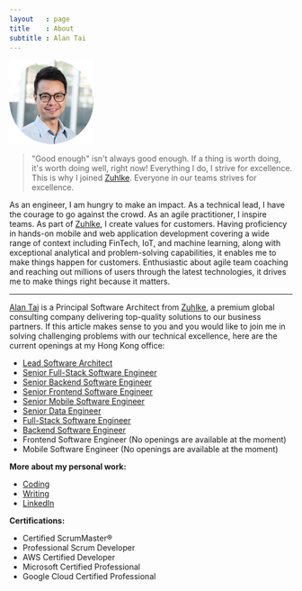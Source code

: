 ```yaml
---
layout   : page
title    : About
subtitle : Alan Tai
---
```

[![Alan Tai](/assets/img/avatar.png)](https://www.linkedin.com/in/ayltai)

> "Good enough" isn't always good enough. If a thing is worth doing, it's worth doing well, right now! Everything I do, I strive for excellence. This is why I joined [Zuhlke](https://www.glassdoor.com.hk/Reviews/Z%C3%BChlke-Reviews-E451902.htm). Everyone in our teams strives for excellence.

As an engineer, I am hungry to make an impact. As a technical lead, I have the courage to go against the crowd. As an agile practitioner, I inspire teams. As part of [Zuhlke](https://www.glassdoor.com.hk/Reviews/Z%C3%BChlke-Reviews-E451902.htm), I create values for customers. Having proficiency in hands-on mobile and web application development covering a wide range of context including FinTech, IoT, and machine learning, along with exceptional analytical and problem-solving capabilities, it enables me to make things happen for customers. Enthusiastic about agile team coaching and reaching out millions of users through the latest technologies, it drives me to make things right because it matters.

---

[Alan Tai](https://www.linkedin.com/in/ayltai/) is a Principal Software Architect from [Zuhlke](https://www.zuehlke.com/en), a premium global consulting company delivering top-quality solutions to our business partners. If this article makes sense to you and you would like to join me in solving challenging problems with our technical excellence, here are the current openings at my Hong Kong office:

* [Lead Software Architect](https://1brd.ly/d6GYz?st=c16psk0dqgrh)
* [Senior Full-Stack Software Engineer](https://1brd.ly/Ed0nK?st=19fap4kpghrq)
* [Senior Backend Software Engineer](https://1brd.ly/46G5b?st=kmtn9c6dqqo6)
* [Senior Frontend Software Engineer](https://1brd.ly/PLPYX?st=h7qnnlhl2kui)
* [Senior Mobile Software Engineer](https://1brd.ly/15npy?st=8mi6u8l5j2jt)
* [Senior Data Engineer](https://1brd.ly/BaY8B?st=ora85rsqnsuq)
* [Full-Stack Software Engineer](https://1brd.ly/K34Y6?st=hur7a9q8uo0d)
* [Backend Software Engineer](https://1brd.ly/oka65?st=t0tgtga6c3q7)
* Frontend Software Engineer (No openings are available at the moment)
* Mobile Software Engineer (No openings are available at the moment)

**More about my personal work:**
* [Coding](https://github.com/ayltai)
* [Writing](https://medium.com/@ayltai)
* [LinkedIn](https://www.linkedin.com/in/ayltai/)

**Certifications:**
* Certified ScrumMaster®
* Professional Scrum Developer
* AWS Certified Developer
* Microsoft Certified Professional
* Google Cloud Certified Professional
